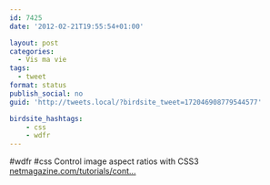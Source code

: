 ```yaml
---
id: 7425
date: '2012-02-21T19:55:54+01:00'

layout: post
categories:
  - Vis ma vie
tags:
  - tweet
format: status
publish_social: no
guid: 'http://tweets.local/?birdsite_tweet=172046908779544577'

birdsite_hashtags:
    - css
    - wdfr
---
```


\#wdfr #css Control image aspect ratios with CSS3 [netmagazine.com/tutorials/cont…](http://www.netmagazine.com/tutorials/control-image-aspect-ratios-css3)
